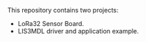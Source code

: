 This repository contains two projects:

* LoRa32 Sensor Board.
* LIS3MDL driver and application example.
